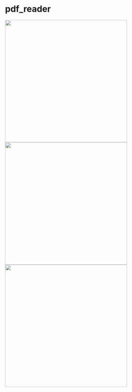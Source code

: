 # pdf_reader

<img src="https://user-images.githubusercontent.com/79628694/212727790-9b186a09-a698-48ec-9133-9361da15bafc.png" height="400">               <img src="https://user-images.githubusercontent.com/79628694/212727779-a9473f97-089c-40d4-8183-90a7d79776f7.png" height="400">               <img src="https://user-images.githubusercontent.com/79628694/212727787-365b7cb9-a10d-42e9-8eb9-06927a1ce56f.png" height="400">

